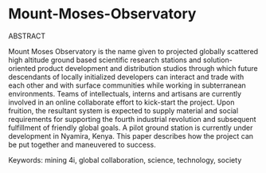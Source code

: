 # Mount-Moses-Observatory
ABSTRACT

Mount Moses Observatory is the name given to projected globally scattered high altitude ground based scientific research stations and solution-oriented product development and distribution studios through which future descendants of locally initialized developers can interact and trade with each other and with surface communities while working in subterranean environments. Teams of intellectuals, interns and artisans are currently involved in an online collaborate effort to kick-start the project. Upon fruition, the resultant system is expected to supply material and social requirements for supporting the fourth industrial revolution and subsequent fulfillment of friendly global goals. A pilot ground station is currently under development in Nyamira, Kenya. This paper describes how the project can be put together and maneuvered to success.

Keywords: mining 4i, global collaboration, science, technology, society
